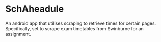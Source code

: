 # SchAheadule
 An android app that utilises scraping to retrieve times for certain pages.
 Specifically, set to scrape exam timetables from Swinburne for an assignment.
 

